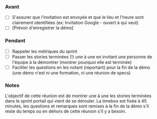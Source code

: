 
###  Avant

- [ ] S'assurer que l'invitation est envoyée et que le lieu et l'heure sont clairement identifiées (ex: Invitation Google - ouvert à qui veut)
- [ ] [Prévoir d'enregistrer la démo]

### Pendant

- [ ] Rappeler les métriques du sprint
- [ ] Passer les stories terminées (!) une à une en invitant une personne de l'équipe à la démontrer (montrer pourquoi elle est terminée)
- [ ] Faciliter les questions en les notant (reportant) pour la fin de la démo (une démo n'est ni une formation, ni une réunion de specs)

### Notes

L'objectif de cette réunion est de montrer une à une les stories terminées dans le sprint portail qui vient de se dérouler. La timebox est fixée à 45 minutes, les questions et remarques sont remises à la fin de la démo s'il reste du temps ou en dehors de cette réunion s'il y a besoin.
